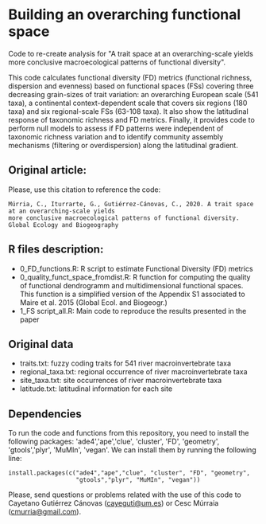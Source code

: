 # Building an overarching functional space

Code to re-create analysis for "A trait space at an overarching-scale yields more conclusive macroecological patterns of functional diversity". 

This code calculates functional diversity (FD) metrics (functional richness, dispersion and evenness) based on functional spaces (FSs) covering three decreasing grain-sizes of trait variation: an overarching European scale (541 taxa), a continental context-dependent scale that covers six regions (180 taxa) and six regional-scale FSs (63-108 taxa). It also show the latitudinal response of taxonomic richness and FD metrics. Finally, it provides code to perform null models to assess if FD patterns were independent of taxonomic richness variation and to identify community assembly mechanisms (filtering or overdispersion) along the latitudinal gradient.

## Original article:

Please, use this citation to reference the code:

```
Múrria, C., Iturrarte, G., Gutiérrez-Cánovas, C., 2020. A trait space at an overarching-scale yields 
more conclusive macroecological patterns of functional diversity. Global Ecology and Biogeography
```

## R files description:

* 0_FD_functions.R: R script to estimate Functional Diversity (FD) metrics
* 0_quality_funct_space_fromdist.R: R function for computing the quality of functional dendrogramm and multidimensional functional spaces. This function is a simplified version of the Appendix S1 associated to Maire et al. 2015 (Global Ecol. and Biogeogr.)
* 1_FS script_all.R: Main code to reproduce the results presented in the paper

## Original data
* traits.txt: fuzzy coding traits for 541 river macroinvertebrate taxa
* regional_taxa.txt: regional occurrence of river macroinvertebrate taxa
* site_taxa.txt: site occurrences of river macroinvertebrate taxa
* latitude.txt: latitudinal information for each site

## Dependencies
To run the code and functions from this repository, you need to install the following packages: 'ade4','ape','clue', 'cluster', 'FD', 'geometry',
'gtools','plyr', 'MuMIn', 'vegan'. We can install them by running the following line:

```
install.packages(c("ade4","ape","clue", "cluster", "FD", "geometry",
                   "gtools","plyr", "MuMIn", "vegan"))

```

Please, send questions or problems related with the use of this code to Cayetano Gutiérrez Cánovas (cayeguti@um.es) or Cesc Múrraia (cmurria@gmail.com).

